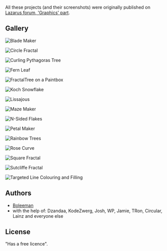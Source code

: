 All these projects (and their screenshots) were originally published on [Lazarus forum, 'Graphics' part](https://forum.lazarus.freepascal.org/index.php/board,39.0.html).

## Gallery

![Blade Maker](images/Blade%20Maker.png)

![Circle Fractal](images/Circle%20Fractal.png)

![Curling Pythagoras Tree](images/Curling%20Pythagoras%20Tree.png)

![Fern Leaf](images/Fern%20Leaf.png)

![FractalTree on a Paintbox](images/FractalTree%20on%20a%20Paintbox.png)

![Koch Snowflake](images/Koch%20Snowflake.png)

![Lissajous](images/Lissajous.png)

![Maze Maker](images/Maze%20Maker.png)

![N-Sided Flakes](images/N-Sided%20Flakes.png)

![Petal Maker](images/Petal%20Maker.png)

![Rainbow Trees](images/Rainbow%20Trees.png)

![Rose Curve](images/Rose%20Curve.png)

![Square Fractal](images/Square%20Fractal.png)

![Sutcliffe Fractal](images/Sutcliffe%20Fractal.png)

![Targeted Line Colouring and Filling](images/Targeted%20Line%20Colouring%20and%20Filling.png)

## Authors

* [Boleeman](https://forum.lazarus.freepascal.org/index.php?action=profile;u=70476)
* with the help of: Dzandaa, KodeZwerg, Josh, WP, Jamie, TRon, Circular, Lainz and everyone else

## License

"Has a free licence".
